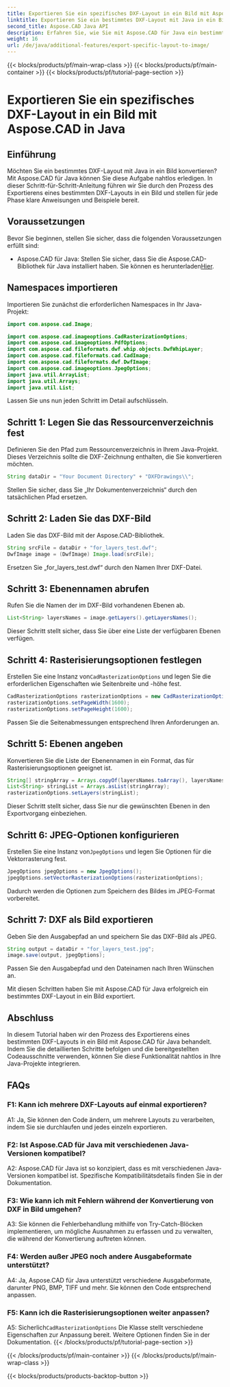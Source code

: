 ```yaml
---
title: Exportieren Sie ein spezifisches DXF-Layout in ein Bild mit Aspose.CAD in Java
linktitle: Exportieren Sie ein bestimmtes DXF-Layout mit Java in ein Bild
second_title: Aspose.CAD Java API
description: Erfahren Sie, wie Sie mit Aspose.CAD für Java ein bestimmtes DXF-Layout in ein Bild exportieren. Befolgen Sie unsere Schritt-für-Schritt-Anleitung für eine nahtlose Integration.
weight: 16
url: /de/java/additional-features/export-specific-layout-to-image/
---
```


{{< blocks/products/pf/main-wrap-class >}}
{{< blocks/products/pf/main-container >}}
{{< blocks/products/pf/tutorial-page-section >}}

# Exportieren Sie ein spezifisches DXF-Layout in ein Bild mit Aspose.CAD in Java

## Einführung

Möchten Sie ein bestimmtes DXF-Layout mit Java in ein Bild konvertieren? Mit Aspose.CAD für Java können Sie diese Aufgabe nahtlos erledigen. In dieser Schritt-für-Schritt-Anleitung führen wir Sie durch den Prozess des Exportierens eines bestimmten DXF-Layouts in ein Bild und stellen für jede Phase klare Anweisungen und Beispiele bereit.

## Voraussetzungen

Bevor Sie beginnen, stellen Sie sicher, dass die folgenden Voraussetzungen erfüllt sind:

-  Aspose.CAD für Java: Stellen Sie sicher, dass Sie die Aspose.CAD-Bibliothek für Java installiert haben. Sie können es herunterladen[Hier](https://releases.aspose.com/cad/java/).

## Namespaces importieren

Importieren Sie zunächst die erforderlichen Namespaces in Ihr Java-Projekt:

```java
import com.aspose.cad.Image;

import com.aspose.cad.imageoptions.CadRasterizationOptions;
import com.aspose.cad.imageoptions.PdfOptions;
import com.aspose.cad.fileformats.dwf.whip.objects.DwfWhipLayer;
import com.aspose.cad.fileformats.cad.CadImage;
import com.aspose.cad.fileformats.dwf.DwfImage;
import com.aspose.cad.imageoptions.JpegOptions;
import java.util.ArrayList;
import java.util.Arrays;
import java.util.List;
```

Lassen Sie uns nun jeden Schritt im Detail aufschlüsseln.

## Schritt 1: Legen Sie das Ressourcenverzeichnis fest

Definieren Sie den Pfad zum Ressourcenverzeichnis in Ihrem Java-Projekt. Dieses Verzeichnis sollte die DXF-Zeichnung enthalten, die Sie konvertieren möchten.

```java
String dataDir = "Your Document Directory" + "DXFDrawings\\";
```

Stellen Sie sicher, dass Sie „Ihr Dokumentenverzeichnis“ durch den tatsächlichen Pfad ersetzen.

## Schritt 2: Laden Sie das DXF-Bild

Laden Sie das DXF-Bild mit der Aspose.CAD-Bibliothek.

```java
String srcFile = dataDir + "for_layers_test.dwf";
DwfImage image = (DwfImage) Image.load(srcFile);
```

Ersetzen Sie „for_layers_test.dwf“ durch den Namen Ihrer DXF-Datei.

## Schritt 3: Ebenennamen abrufen

Rufen Sie die Namen der im DXF-Bild vorhandenen Ebenen ab.

```java
List<String> layersNames = image.getLayers().getLayersNames();
```

Dieser Schritt stellt sicher, dass Sie über eine Liste der verfügbaren Ebenen verfügen.

## Schritt 4: Rasterisierungsoptionen festlegen

 Erstellen Sie eine Instanz von`CadRasterizationOptions` und legen Sie die erforderlichen Eigenschaften wie Seitenbreite und -höhe fest.

```java
CadRasterizationOptions rasterizationOptions = new CadRasterizationOptions();
rasterizationOptions.setPageWidth(1600);
rasterizationOptions.setPageHeight(1600);
```

Passen Sie die Seitenabmessungen entsprechend Ihren Anforderungen an.

## Schritt 5: Ebenen angeben

Konvertieren Sie die Liste der Ebenennamen in ein Format, das für Rasterisierungsoptionen geeignet ist.

```java
String[] stringArray = Arrays.copyOf(layersNames.toArray(), layersNames.toArray().length, String[].class);
List<String> stringList = Arrays.asList(stringArray);
rasterizationOptions.setLayers(stringList);
```

Dieser Schritt stellt sicher, dass Sie nur die gewünschten Ebenen in den Exportvorgang einbeziehen.

## Schritt 6: JPEG-Optionen konfigurieren

 Erstellen Sie eine Instanz von`JpegOptions` und legen Sie Optionen für die Vektorrasterung fest.

```java
JpegOptions jpegOptions = new JpegOptions();
jpegOptions.setVectorRasterizationOptions(rasterizationOptions);
```

Dadurch werden die Optionen zum Speichern des Bildes im JPEG-Format vorbereitet.

## Schritt 7: DXF als Bild exportieren

Geben Sie den Ausgabepfad an und speichern Sie das DXF-Bild als JPEG.

```java
String output = dataDir + "for_layers_test.jpg";
image.save(output, jpegOptions);
```

Passen Sie den Ausgabepfad und den Dateinamen nach Ihren Wünschen an.

Mit diesen Schritten haben Sie mit Aspose.CAD für Java erfolgreich ein bestimmtes DXF-Layout in ein Bild exportiert.

## Abschluss

In diesem Tutorial haben wir den Prozess des Exportierens eines bestimmten DXF-Layouts in ein Bild mit Aspose.CAD für Java behandelt. Indem Sie die detaillierten Schritte befolgen und die bereitgestellten Codeausschnitte verwenden, können Sie diese Funktionalität nahtlos in Ihre Java-Projekte integrieren.

## FAQs

### F1: Kann ich mehrere DXF-Layouts auf einmal exportieren?

A1: Ja, Sie können den Code ändern, um mehrere Layouts zu verarbeiten, indem Sie sie durchlaufen und jedes einzeln exportieren.

### F2: Ist Aspose.CAD für Java mit verschiedenen Java-Versionen kompatibel?

A2: Aspose.CAD für Java ist so konzipiert, dass es mit verschiedenen Java-Versionen kompatibel ist. Spezifische Kompatibilitätsdetails finden Sie in der Dokumentation.

### F3: Wie kann ich mit Fehlern während der Konvertierung von DXF in Bild umgehen?

A3: Sie können die Fehlerbehandlung mithilfe von Try-Catch-Blöcken implementieren, um mögliche Ausnahmen zu erfassen und zu verwalten, die während der Konvertierung auftreten können.

### F4: Werden außer JPEG noch andere Ausgabeformate unterstützt?

A4: Ja, Aspose.CAD für Java unterstützt verschiedene Ausgabeformate, darunter PNG, BMP, TIFF und mehr. Sie können den Code entsprechend anpassen.

### F5: Kann ich die Rasterisierungsoptionen weiter anpassen?

 A5: Sicherlich`CadRasterizationOptions` Die Klasse stellt verschiedene Eigenschaften zur Anpassung bereit. Weitere Optionen finden Sie in der Dokumentation.
{{< /blocks/products/pf/tutorial-page-section >}}

{{< /blocks/products/pf/main-container >}}
{{< /blocks/products/pf/main-wrap-class >}}

{{< blocks/products/products-backtop-button >}}
